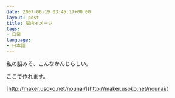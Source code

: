 ```yaml
---
date: 2007-06-19 03:45:17+00:00
layout: post
title: 脳内イメージ
tags:
- 日常
language:
- 日本語
---
```


私の脳みそ、こんなかんじらしい。

ここで作れます。

[http://maker.usoko.net/nounai/](http://maker.usoko.net/nounai/)
